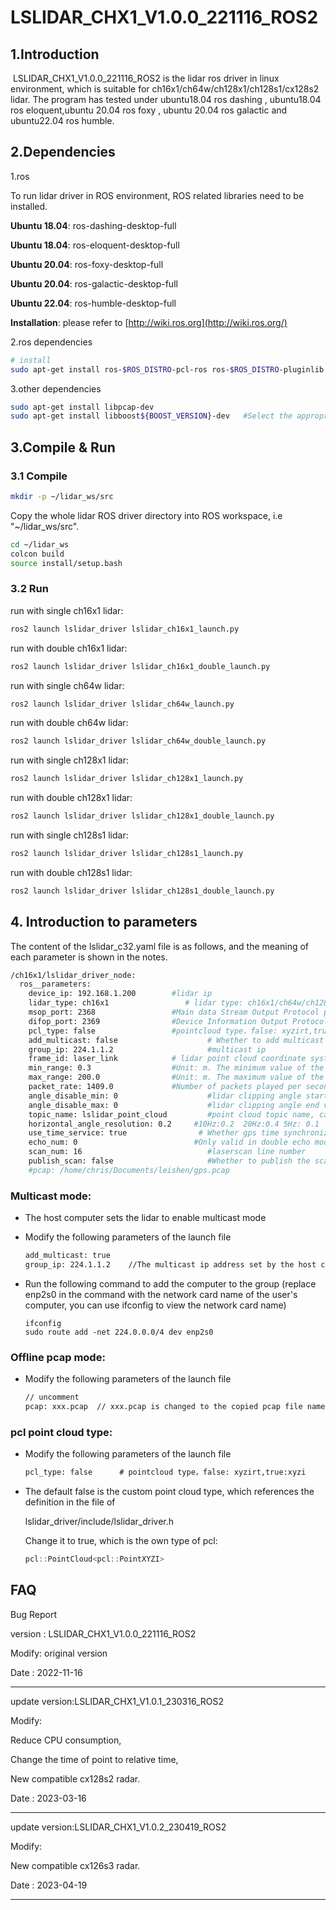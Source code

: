 # LSLIDAR_CHX1_V1.0.0_221116_ROS2

## 1.Introduction
​		LSLIDAR_CHX1_V1.0.0_221116_ROS2 is the lidar ros driver in linux environment, which is suitable for ch16x1/ch64w/ch128x1/ch128s1/cx128s2 lidar. The program has  tested under ubuntu18.04 ros dashing , ubuntu18.04 ros eloquent,ubuntu 20.04 ros foxy , ubuntu 20.04 ros galactic and ubuntu22.04 ros humble.

## 2.Dependencies

1.ros

To run lidar driver in ROS environment, ROS related libraries need to be installed.

**Ubuntu 18.04**: ros-dashing-desktop-full

**Ubuntu 18.04**: ros-eloquent-desktop-full

**Ubuntu 20.04**: ros-foxy-desktop-full

**Ubuntu 20.04**: ros-galactic-desktop-full

**Ubuntu 22.04**: ros-humble-desktop-full

**Installation**: please refer to [http://wiki.ros.org](http://wiki.ros.org/)

2.ros dependencies

```bash
# install
sudo apt-get install ros-$ROS_DISTRO-pcl-ros ros-$ROS_DISTRO-pluginlib  ros-$ROS_DISTRO-pcl-conversions 
```

3.other dependencies

~~~bash
sudo apt-get install libpcap-dev
sudo apt-get install libboost${BOOST_VERSION}-dev   #Select the appropriate version
~~~

## 3.Compile & Run

### 3.1 Compile

~~~bash
mkdir -p ~/lidar_ws/src
~~~

Copy the whole lidar ROS driver directory into ROS workspace, i.e "~/lidar_ws/src".

~~~bash
cd ~/lidar_ws
colcon build
source install/setup.bash
~~~

### 3.2 Run

run with single ch16x1 lidar:

~~~bash
ros2 launch lslidar_driver lslidar_ch16x1_launch.py
~~~

run with double ch16x1 lidar:

~~~bash
ros2 launch lslidar_driver lslidar_ch16x1_double_launch.py
~~~



run with single ch64w lidar:

~~~bash
ros2 launch lslidar_driver lslidar_ch64w_launch.py
~~~

run with double ch64w lidar:

~~~bash
ros2 launch lslidar_driver lslidar_ch64w_double_launch.py
~~~



run with single ch128x1 lidar:

~~~bash
ros2 launch lslidar_driver lslidar_ch128x1_launch.py
~~~

run with double ch128x1 lidar:

~~~bash
ros2 launch lslidar_driver lslidar_ch128x1_double_launch.py
~~~



run with single ch128s1 lidar:

~~~bash
ros2 launch lslidar_driver lslidar_ch128s1_launch.py
~~~

run with double ch128s1 lidar:

~~~bash
ros2 launch lslidar_driver lslidar_ch128s1_double_launch.py
~~~



## 4. Introduction to parameters

The content of the lslidar_c32.yaml file is as follows, and the meaning of each parameter is shown in the notes.

~~~bash
/ch16x1/lslidar_driver_node:
  ros__parameters:
    device_ip: 192.168.1.200        #lidar ip
    lidar_type: ch16x1                 # lidar type: ch16x1/ch64w/ch128x1/ch128s1
    msop_port: 2368                 #Main data Stream Output Protocol packet port
    difop_port: 2369                #Device Information Output Protocol packet port
    pcl_type: false                 #pointcloud type，false: xyzirt,true:xyzi
    add_multicast: false                    # Whether to add multicast
    group_ip: 224.1.1.2                     #multicast ip
    frame_id: laser_link            # lidar point cloud coordinate system name
    min_range: 0.3                  #Unit: m. The minimum value of the lidar blind area, points smaller than this value are filtered
    max_range: 200.0                #Unit: m. The maximum value of the lidar blind area, points smaller than this value are filtered
    packet_rate: 1409.0             #Number of packets played per second when playing pcap
    angle_disable_min: 0                    #lidar clipping angle start value ，range [0,18000]
    angle_disable_max: 0                    #lidar clipping angle end value ，range [0,18000]
    topic_name: lslidar_point_cloud         #point cloud topic name, can be modified
    horizontal_angle_resolution: 0.2     #10Hz:0.2  20Hz:0.4 5Hz: 0.1
    use_time_service: true                # Whether gps time synchronization
    echo_num: 0                          #Only valid in double echo mode, 0 means release of all point clouds, 1 means release of the first echo point cloud, and 2 means release of the second echo point cloud
    scan_num: 16                            #laserscan line number
    publish_scan: false                     #Whether to publish the scan
    #pcap: /home/chris/Documents/leishen/gps.pcap                        #Uncomment to read the data from the pcap file, and add the comment to read the data from the lidar
~~~

### Multicast mode:

- The host computer sets the lidar to enable multicast mode

- Modify the following parameters of the launch file

  ~~~xml
  add_multicast: true
  group_ip: 224.1.1.2    //The multicast ip address set by the host computer
  ~~~

- Run the following command to add the computer to the group (replace enp2s0 in the command with the network card name of the user's computer, you can use ifconfig to view the network card name)

  ~~~shell
  ifconfig
  sudo route add -net 224.0.0.0/4 dev enp2s0
  ~~~



### Offline pcap mode:

- Modify the following parameters of the launch file

  ~~~xml
  // uncomment
  pcap: xxx.pcap  // xxx.pcap is changed to the copied pcap file name
  ~~~



###  pcl point cloud type:

- Modify the following parameters of the launch file

  ~~~xml
  pcl_type: false      # pointcloud type，false: xyzirt,true:xyzi
  ~~~

- The default false is the custom point cloud type, which references the definition in the file of

  lslidar_driver/include/lslidar_driver.h

  Change it to true, which is the own type of pcl:

  ~~~c++
  pcl::PointCloud<pcl::PointXYZI>
  ~~~

## FAQ

Bug Report

version : LSLIDAR_CHX1_V1.0.0_221116_ROS2

Modify:  original version

Date    : 2022-11-16

----



update version:LSLIDAR_CHX1_V1.0.1_230316_ROS2

Modify:  

Reduce CPU consumption,

Change the time of point to relative time,

New compatible cx128s2 radar.

Date    : 2023-03-16

----



update version:LSLIDAR_CHX1_V1.0.2_230419_ROS2

Modify:  

New compatible cx126s3 radar.

Date    : 2023-04-19

----

